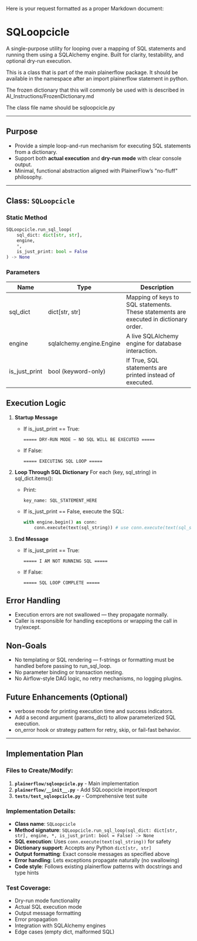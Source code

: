 Here is your request formatted as a proper Markdown document:

# SQLoopcicle


A single-purpose utility for looping over a mapping of SQL statements and running them using a SQLAlchemy engine. Built for clarity, testability, and optional dry-run execution.

This is a class that is part of the main plainerflow package. It should be available in the namespace after an import plainerflow statement in python.

The frozen dictionary that this will commonly be used with is described in AI_Instructions/FrozenDictionary.md

The class file name should be sqloopcicle.py

---

## Purpose

- Provide a simple loop-and-run mechanism for executing SQL statements from a dictionary.
- Support both **actual execution** and **dry-run mode** with clear console output.
- Minimal, functional abstraction aligned with PlainerFlow’s "no-fluff" philosophy.

---

## Class: `SQLoopcicle`

### Static Method

```python
SQLoopcicle.run_sql_loop(
    sql_dict: dict[str, str],
    engine,
    *,
    is_just_print: bool = False
) -> None
```

### Parameters

| Name | Type | Description |
|------|------|-------------|
| sql_dict | dict[str, str] | Mapping of keys to SQL statements. These statements are executed in dictionary order. |
| engine | sqlalchemy.engine.Engine | A live SQLAlchemy engine for database interaction. |
| is_just_print | bool (keyword-only) | If True, SQL statements are printed instead of executed. |


## Execution Logic

1. **Startup Message**
   - If is_just_print == True:
     ```
     ===== DRY-RUN MODE – NO SQL WILL BE EXECUTED =====
     ```
   - If False:
     ```
     ===== EXECUTING SQL LOOP =====
     ```

2. **Loop Through SQL Dictionary**
   For each (key, sql_string) in sql_dict.items():
   - Print:
     ```
     key_name: SQL_STATEMENT_HERE
     ```
   - If is_just_print == False, execute the SQL:
     ```python
     with engine.begin() as conn:
         conn.execute(text(sql_string)) # use conn.execute(text(sql_string)) for safety
     ```

3. **End Message**
   - If is_just_print == True:
     ```
     ===== I AM NOT RUNNING SQL =====
     ```
   - If False:
     ```
     ===== SQL LOOP COMPLETE =====
     ```

## Error Handling

- Execution errors are not swallowed — they propagate normally.
- Caller is responsible for handling exceptions or wrapping the call in try/except.

## Non-Goals

- No templating or SQL rendering — f-strings or formatting must be handled before passing to run_sql_loop.
- No parameter binding or transaction nesting.
- No Airflow-style DAG logic, no retry mechanisms, no logging plugins.

## Future Enhancements (Optional)

- verbose mode for printing execution time and success indicators.
- Add a second argument (params_dict) to allow parameterized SQL execution.
- on_error hook or strategy pattern for retry, skip, or fail-fast behavior.

---

## Implementation Plan

### Files to Create/Modify:
1. **`plainerflow/sqloopcicle.py`** - Main implementation
2. **`plainerflow/__init__.py`** - Add SQLoopcicle import/export
3. **`tests/test_sqloopcicle.py`** - Comprehensive test suite

### Implementation Details:
- **Class name**: `SQLoopcicle` 
- **Method signature**: `SQLoopcicle.run_sql_loop(sql_dict: dict[str, str], engine, *, is_just_print: bool = False) -> None`
- **SQL execution**: Uses `conn.execute(text(sql_string))` for safety
- **Dictionary support**: Accepts any Python `dict[str, str]`
- **Output formatting**: Exact console messages as specified above
- **Error handling**: Lets exceptions propagate naturally (no swallowing)
- **Code style**: Follows existing plainerflow patterns with docstrings and type hints

### Test Coverage:
- Dry-run mode functionality
- Actual SQL execution mode
- Output message formatting
- Error propagation
- Integration with SQLAlchemy engines
- Edge cases (empty dict, malformed SQL)
